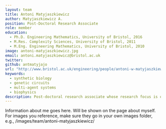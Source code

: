 ```yaml
---
layout: team
title: Antoni Matyjaszkiewicz
author: Matyjaszkiewicz A.
position: Post-Doctoral Research Associate
role: member
education:
  - Ph.D. Engineering Mathematics, University of Bristol, 2016
  - M.Res. Complexity Sciences, University of Bristol, 2011
  - M.Eng. Engineering Mathematics, University of Bristol, 2010
image: antoni-matyjaszkiewicz.jpg
email: antoni.matyjaszkiewicz@bristol.ac.uk
twitter: 
github: antmatyjajo 
url: "http://www.bristol.ac.uk/engineering/people/antoni-w-matyjaszkiewicz/index.html"
keywords:
  - synthetic biology
  - genetic circuits
  - multi-agent systems
  - biophysics
description: Post-doctoral research associate whose research focus is on modelling intra-/extra-cellular dynamics in bacterial cells, specifically in engineered gene regulatory networks designed to operate across multiple populations. Particularly interested in the integration of models, and estimation of their parameters, when dynamics occur across multiple temporal and spatial scales and across populations.
---
```

Information about me goes here. Will be shown on the page about myself. For images you reference, make sure they go in your own images folder, e.g., /images/team/antoni-matyjaszkiewicz/